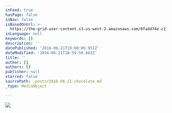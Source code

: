 ```yaml
---
inFeed: true
hasPage: false
inNav: false
isBasedOnUrl: >-
  https://the-grid-user-content.s3-us-west-2.amazonaws.com/0fadd74e-c214-438f-b8bf-1561abe2d249.jpg
inLanguage: null
keywords: []
description: ''
datePublished: '2016-06-21T19:00:06.951Z'
dateModified: '2016-06-21T18:59:58.862Z'
title: ''
author: []
authors: []
publisher: null
starred: false
sourcePath: _posts/2016-06-21-chocolate.md
_type: MediaObject

---
```

![](https://the-grid-user-content.s3-us-west-2.amazonaws.com/0fadd74e-c214-438f-b8bf-1561abe2d249.jpg)